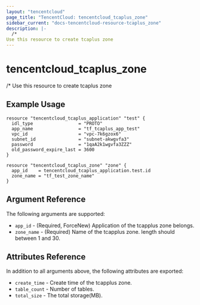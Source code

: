 ```yaml
---
layout: "tencentcloud"
page_title: "TencentCloud: tencentcloud_tcaplus_zone"
sidebar_current: "docs-tencentcloud-resource-tcaplus_zone"
description: |-
  /*
Use this resource to create tcaplus zone
---
```


# tencentcloud_tcaplus_zone

/*
Use this resource to create tcaplus zone

## Example Usage

```hcl
resource "tencentcloud_tcaplus_application" "test" {
  idl_type                 = "PROTO"
  app_name                 = "tf_tcaplus_app_test"
  vpc_id                   = "vpc-7k6gzox6"
  subnet_id                = "subnet-akwgvfa3"
  password                 = "1qaA2k1wgvfa3ZZZ"
  old_password_expire_last = 3600
}

resource "tencentcloud_tcaplus_zone" "zone" {
  app_id    = tencentcloud_tcaplus_application.test.id
  zone_name = "tf_test_zone_name"
}
```

## Argument Reference

The following arguments are supported:

* `app_id` - (Required, ForceNew) Application of the tcapplus zone belongs.
* `zone_name` - (Required) Name of the tcapplus zone. length should between 1 and 30.

## Attributes Reference

In addition to all arguments above, the following attributes are exported:

* `create_time` - Create time of the tcapplus zone.
* `table_count` - Number of tables.
* `total_size` - The total storage(MB).


